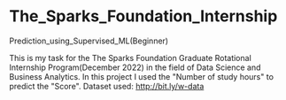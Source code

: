# The_Sparks_Foundation_Internship
Prediction_using_Supervised_ML(Beginner)

This is my task for the The Sparks Foundation Graduate Rotational Internship Program(December 2022) in the field of Data Science and Business Analytics.
In this project I used the "Number of study hours" to predict the "Score". 
Dataset used: http://bit.ly/w-data

